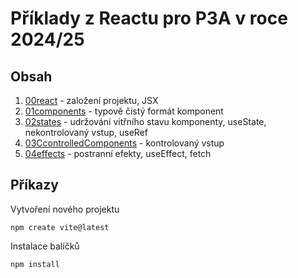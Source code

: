 # Příklady z Reactu pro P3A v roce 2024/25

## Obsah

1. [00react](/00react/) - založení projektu, JSX
2. [01components](/01components/) - typově čistý formát komponent
3. [02states](/02states) - udržování vitřního stavu komponenty, useState, nekontrolovaný vstup, useRef
4. [03CcontrolledComponents](/CcontrolledComponents/) - kontrolovaný vstup
5. [04effects](/04effects/) - postranní efekty, useEffect, fetch

## Příkazy

Vytvoření nového projektu

    npm create vite@latest

Instalace balíčků

    npm install
